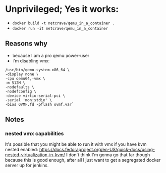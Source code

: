 # Unprivileged; Yes it works:
- `docker build -t netcrave/qemu_in_a_container .`
- `docker run -it netcrave/qemu_in_a_container`

## Reasons why 
- because I am a pro qemu power-user
- I'm disabling vmx: 
```
/usr/bin/qemu-system-x86_64 \
-display none \
-cpu qemu64,-vmx \
-m 512M \
-nodefaults \
-nodefconfig \
-device virtio-serial-pci \
-serial 'mon:stdio' \
-bios OVMF.fd -pflash ovmf.var`
```
## Notes

### nested vmx capabilities
It's possible that you might be able to run it with vmx if you have kvm nested enabled: https://docs.fedoraproject.org/en-US/quick-docs/using-nested-virtualization-in-kvm/
I don't think I'm gonna go that far though because this is good enough, after all I just want to get a segregated docker server up for 
jenkins. 


